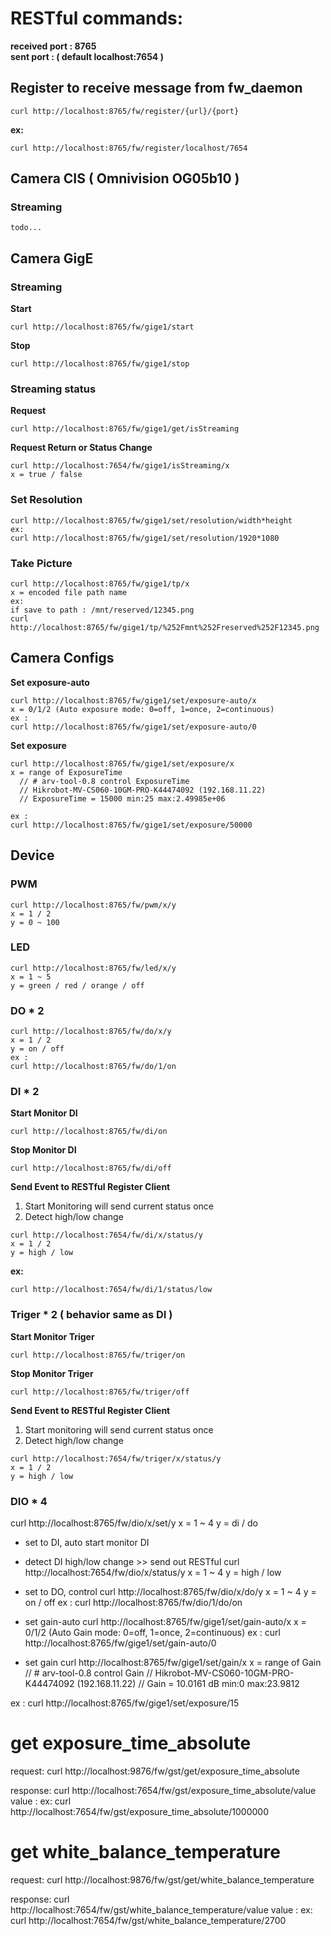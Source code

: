 # RESTful commands:

**received port : 8765**\
**sent port     : ( default localhost:7654 )**

## Register to receive message from fw_daemon
```
curl http://localhost:8765/fw/register/{url}/{port}
```
**ex:**
```
curl http://localhost:8765/fw/register/localhost/7654
```

## Camera CIS ( Omnivision OG05b10 )
### Streaming
```
todo...
```

## Camera GigE
### Streaming
**Start**
```
curl http://localhost:8765/fw/gige1/start
```
**Stop**
```
curl http://localhost:8765/fw/gige1/stop
```

### Streaming status
**Request**
```
curl http://localhost:8765/fw/gige1/get/isStreaming
```
**Request Return or Status Change**
```
curl http://localhost:7654/fw/gige1/isStreaming/x
x = true / false
```

### Set Resolution
```
curl http://localhost:8765/fw/gige1/set/resolution/width*height
ex:
curl http://localhost:8765/fw/gige1/set/resolution/1920*1080
```

### Take Picture
```
curl http://localhost:8765/fw/gige1/tp/x
x = encoded file path name
ex:
if save to path : /mnt/reserved/12345.png
curl http://localhost:8765/fw/gige1/tp/%252Fmnt%252Freserved%252F12345.png
```

## Camera Configs
**Set exposure-auto**
```
curl http://localhost:8765/fw/gige1/set/exposure-auto/x
x = 0/1/2 (Auto exposure mode: 0=off, 1=once, 2=continuous)
ex :
curl http://localhost:8765/fw/gige1/set/exposure-auto/0
```

**Set exposure**
```
curl http://localhost:8765/fw/gige1/set/exposure/x
x = range of ExposureTime
  // # arv-tool-0.8 control ExposureTime
  // Hikrobot-MV-CS060-10GM-PRO-K44474092 (192.168.11.22)
  // ExposureTime = 15000 min:25 max:2.49985e+06

ex :
curl http://localhost:8765/fw/gige1/set/exposure/50000
```

## Device
### PWM
```
curl http://localhost:8765/fw/pwm/x/y
x = 1 / 2
y = 0 ~ 100
```

### LED
```
curl http://localhost:8765/fw/led/x/y
x = 1 ~ 5
y = green / red / orange / off
```

### DO * 2
```
curl http://localhost:8765/fw/do/x/y
x = 1 / 2
y = on / off
ex : 
curl http://localhost:8765/fw/do/1/on
```

### DI * 2
**Start Monitor DI**
```
curl http://localhost:8765/fw/di/on
```
**Stop Monitor DI**
```
curl http://localhost:8765/fw/di/off
```

**Send Event to RESTful Register Client**
1. Start Monitoring will send current status once
2. Detect high/low change
```
curl http://localhost:7654/fw/di/x/status/y
x = 1 / 2
y = high / low
```
**ex:**
```
curl http://localhost:7654/fw/di/1/status/low
```

### Triger * 2 ( behavior same as DI )
**Start Monitor Triger**
```
curl http://localhost:8765/fw/triger/on
```
**Stop Monitor Triger**
```
curl http://localhost:8765/fw/triger/off
```

**Send Event to RESTful Register Client**
1. Start monitoring will send current status once
2. Detect high/low change
```
curl http://localhost:7654/fw/triger/x/status/y
x = 1 / 2
y = high / low
```

### DIO * 4
curl http://localhost:8765/fw/dio/x/set/y
x = 1 ~ 4
y = di / do

* set to DI, auto start monitor DI
* detect DI high/low change >> send out RESTful 
curl http://localhost:7654/fw/dio/x/status/y
x = 1 ~ 4
y = high / low

* set to DO, control
curl http://localhost:8765/fw/dio/x/do/y
x = 1 ~ 4
y = on / off
ex :
curl http://localhost:8765/fw/dio/1/do/on


* set gain-auto
curl http://localhost:8765/fw/gige1/set/gain-auto/x
x = 0/1/2 (Auto Gain mode: 0=off, 1=once, 2=continuous)
ex :
curl http://localhost:8765/fw/gige1/set/gain-auto/0

* set gain
curl http://localhost:8765/fw/gige1/set/gain/x
x = range of Gain
  // # arv-tool-0.8 control Gain
  // Hikrobot-MV-CS060-10GM-PRO-K44474092 (192.168.11.22)
  // Gain = 10.0161 dB min:0 max:23.9812

ex :
curl http://localhost:8765/fw/gige1/set/exposure/15


# get exposure_time_absolute
request:
curl http://localhost:9876/fw/gst/get/exposure_time_absolute

response:
curl http://localhost:7654/fw/gst/exposure_time_absolute/value
value : 
ex: curl http://localhost:7654/fw/gst/exposure_time_absolute/1000000

# get white_balance_temperature
request:
curl http://localhost:9876/fw/gst/get/white_balance_temperature

response:
curl http://localhost:7654/fw/gst/white_balance_temperature/value
value : 
ex: curl http://localhost:7654/fw/gst/white_balance_temperature/2700
